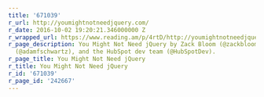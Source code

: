 ```yaml
---
title: '671039'
r_url: http://youmightnotneedjquery.com/
r_date: 2016-10-02 19:20:21.346000000 Z
r_wrapped_url: https://www.reading.am/p/4rtD/http://youmightnotneedjquery.com/
r_page_description: You Might Not Need jQuery by Zack Bloom (@zackbloom), Adam Schwartz
  (@adamfschwartz), and the HubSpot dev team (@HubSpotDev).
r_page_title: You Might Not Need jQuery
r_title: You Might Not Need jQuery
r_id: '671039'
r_page_id: '242667'
---
```


